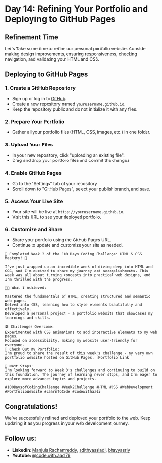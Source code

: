 
# Day 14: Refining Your Portfolio and Deploying to GitHub Pages

## Refinement Time
Let's Take some time to refine our personal portfolio website. Consider making design improvements, ensuring responsiveness, checking navigation, and validating your HTML and CSS.

## Deploying to GitHub Pages

### 1. Create a GitHub Repository
- Sign up or log in to [GitHub](https://github.com/).
- Create a new repository named `yourusername.github.io`.
- Keep the repository public and do not initialize it with any files.

### 2. Prepare Your Portfolio
- Gather all your portfolio files (HTML, CSS, images, etc.) in one folder.

### 3. Upload Your Files
- In your new repository, click "uploading an existing file".
- Drag and drop your portfolio files and commit the changes.

### 4. Enable GitHub Pages
- Go to the "Settings" tab of your repository.
- Scroll down to "GitHub Pages", select your publish branch, and save.

### 5. Access Your Live Site
- Your site will be live at `https://yourusername.github.io`.
- Visit this URL to see your deployed portfolio.

### 6. Customize and Share
- Share your portfolio using the GitHub Pages URL.
- Continue to update and customize your site as needed.

```text
🎉 Completed Week 2 of the 100 Days Coding Challenge: HTML & CSS Mastery! 🎉

I've just wrapped up an incredible week of diving deep into HTML and CSS, and I'm excited to share my journey and accomplishments. This week was all about turning concepts into practical web designs, and I'm thrilled with the progress.

👩‍💻 What I Achieved:

Mastered the fundamentals of HTML, creating structured and semantic web pages.
Delved into CSS, learning how to style elements beautifully and effectively.
Developed a personal project - a portfolio website that showcases my learnings and skills.

🛠 Challenges Overcome:
Experimented with CSS animations to add interactive elements to my web pages.
Focused on accessibility, making my website user-friendly for everyone.
🔗 Check Out My Portfolio:
I'm proud to share the result of this week's challenge - my very own portfolio website hosted on GitHub Pages. [Portfolio Link]

🚀 Next Steps:
I'm looking forward to Week 3's challenges and continuing to build on this foundation. The journey of learning never stops, and I'm eager to explore more advanced topics and projects.

#100DaysofCodingChallenge #Week2Challenge #HTML #CSS #WebDevelopment #PortfolioWebsite #LearnToCode #codewithaadi
```

## Congratulations!
We've successfully refined and deployed your portfolio to the web. Keep updating it as you progress in your web development journey.

## Follow us:

- **Linkedin:** [Manjula Rachamreddy](https://www.linkedin.com/in/manjula-rachamreddy-182001255/), [adithyasaladi](https://www.linkedin.com/in/adithyasaladi/), [bhavyasriy](https://www.linkedin.com/in/bhavyasriy/)
- **Youtube:** [@code.with.aadi79](https://www.youtube.com/@Code.with.aadi79)

